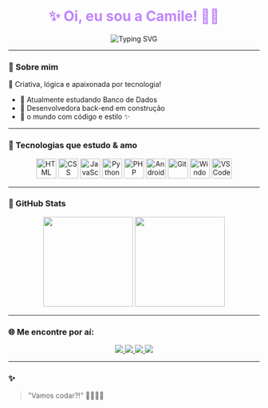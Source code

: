 <!-- Banner preto e roxo com efeito digitando -->
<h1 align="center" style="color:#C084FC">✨ Oi, eu sou a Camile! 👩‍💻</h1>

<p align="center">
  <img src="https://readme-typing-svg.demolab.com?font=Fira+Code&pause=1000&color=C084FC&center=true&vCenter=true&width=435&lines=uma+Back-end+em+desenvolvimento!;Apaixonada+por+tecnologia+%F0%9F%92%BB;Meninas+tamb%C3%A9m+dominam+o+c%C3%B3digo!" alt="Typing SVG" />
</p>

---

### 🪷 Sobre mim

🌙 Criativa, lógica e apaixonada por tecnologia!
  
- 🧠 Atualmente estudando Banco de Dados  
- 💜 Desenvolvedora back-end em construção  
- 👾 o mundo com código e estilo ✨  
 

---

### 💜 Tecnologias que estudo & amo

<div align="center">
  <img alt="HTML" height="40" src="https://cdn.jsdelivr.net/gh/devicons/devicon/icons/html5/html5-original.svg">
  <img alt="CSS" height="40" src="https://cdn.jsdelivr.net/gh/devicons/devicon/icons/css3/css3-original.svg">
  <img alt="JavaScript" height="40" src="https://cdn.jsdelivr.net/gh/devicons/devicon/icons/javascript/javascript-plain.svg">
  <img alt="Python" height="40" src="https://cdn.jsdelivr.net/gh/devicons/devicon/icons/python/python-original.svg">
  <img alt="PHP" height="40" src="https://cdn.jsdelivr.net/gh/devicons/devicon/icons/php/php-original.svg">
  <img alt="Android Studio" height="40" src="https://cdn.jsdelivr.net/gh/devicons/devicon/icons/androidstudio/androidstudio-original.svg">
  <img alt="Git" height="40" src="https://cdn.jsdelivr.net/gh/devicons/devicon/icons/git/git-original.svg">
  <img alt="Windows" height="40" src="https://cdn.jsdelivr.net/gh/devicons/devicon/icons/windows8/windows8-original.svg">
  <img alt="VSCode" height="40" src="https://cdn.jsdelivr.net/gh/devicons/devicon/icons/vscode/vscode-original.svg">
</div>

---

### 🖤 GitHub Stats

<div align="center">
  <img height="180em" src="https://github-readme-stats.vercel.app/api?username=devcamile&show_icons=true&theme=tokyonight&hide_border=false&title_color=C084FC&icon_color=C084FC&text_color=ffffff&bg_color=000000" />
  <img height="180em" src="https://github-readme-stats.vercel.app/api/top-langs/?username=devcamile&layout=compact&theme=tokyonight&title_color=C084FC&text_color=ffffff&bg_color=000000"/>
</div>

---

### 🌐 Me encontre por aí:

<div align="center">
  <a href="mailto:camile123dias08santos@gmail.com" target="_blank">
    <img src="https://img.shields.io/badge/Gmail-EB3C33?style=for-the-badge&logo=gmail&logoColor=white"/>
  </a>
  <a href="https://www.instagram.com/seuusuario" target="_blank">
    <img src="https://img.shields.io/badge/Instagram-B03FC6?style=for-the-badge&logo=instagram&logoColor=white"/>
  </a>
  <a href="https://www.linkedin.com/in/seuusuario" target="_blank">
    <img src="https://img.shields.io/badge/LinkedIn-5B4B8A?style=for-the-badge&logo=linkedin&logoColor=white"/>
  </a>
  <a href="https://discord.com/users/Dev.Camile" target="_blank">
    <img src="https://img.shields.io/badge/Discord-8C52FF?style=for-the-badge&logo=discord&logoColor=white"/>
  </a>
</div>

---

### ✨
> "Vamos codar?!" 🎨👩‍💻💜
